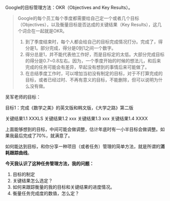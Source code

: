 Google的目标管理方法：OKR（Objectives and Key Results）。
> Google的每个员工每个季度都需要给自己定一个或者几个目标（Objectives），以及衡量目标是否达成的关键结果（Key Results），这几个词合在一起就是OKR。
> 
> 1. 到了季度结束时，每个人都会给自己的目标完成情况打分。完成了，得分是1。部分完成，得分是0到1之间一个数字。
> 2. 得分总是1，并不能代表他工作好，而是目标定的太低。大部分完成目标的得分是0.7~0.8左右。因为，一个季度开始的时候的想法儿，和后来完成的任务可能会有差异，早起没有想到的事情后来可能做了。
> 3. 在总结季度工作时，可以增加当初没有制定的目标，对于不打算完成的目标，或者已经过时、不再有意义的目标，不能删除，但可以说明为什么没有做。

吴军老师的目标：

目标1：完成《数学之美》的英文版和韩文版，《大学之路》第二版

关键结果1.1 XXXLS
关键结果1.2 xxx
关键结果1.3 xxx
关键结果1.4 XXXX

上面能够想到的目标，中间可能会做调整，估计年底时有一小半目标会做调整。如果我最后完成了70%，就满意了。

如何能达到目标，和你分享一种项目（或者任务）管理的简单方法，就是所谓的**消耗跟踪曲线**。

**今天我认识了这种任务管理方法，我的问题：**

1. 目标的制定
2. 关键结果怎么选定？
3. 如何来跟踪衡量的我的目标和关键结果的进度情况。
4. 衡量任务完成度的数值，怎么定？



